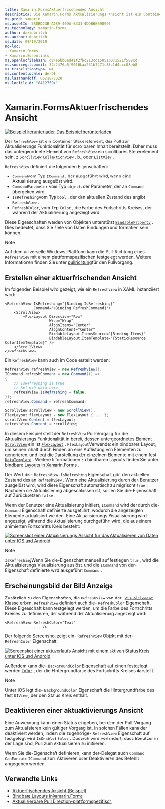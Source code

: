 ```yaml
---
title: Xamarin.FormsAktuerfrischendes Ansicht
description: Die Xamarin.Forms Aktualisierungs Ansicht ist ein Container Steuerelement, das Pull zur Aktualisierungs Funktionalität für scrollbaren Inhalt bereitstellt.
ms.prod: xamarin
ms.assetId: 58DBD23B-ADB9-40DA-B331-4DDB6E698990
ms.technology: xamarin-forms
author: davidbritch
ms.author: dabritch
ms.date: 09/19/2019
no-loc:
- Xamarin.Forms
- Xamarin.Essentials
ms.openlocfilehash: d84e6bb6ed41f2fbc213cd15051d071521f588cd
ms.sourcegitcommit: 32d2476a5f9016baa231b7471c88c1d4ccc08eb8
ms.translationtype: MT
ms.contentlocale: de-DE
ms.lasthandoff: 06/18/2020
ms.locfileid: "84127594"
---
```

# <a name="xamarinforms-refreshview"></a>Xamarin.FormsAktuerfrischendes Ansicht

[![Beispiel herunterladen](~/media/shared/download.png) Das Beispiel herunterladen](https://docs.microsoft.com/samples/xamarin/xamarin-forms-samples/userinterface-refreshviewdemo/)

Der `RefreshView` ist ein Container Steuerelement, das Pull zur Aktualisierungs Funktionalität für scrollbaren Inhalt bereitstellt. Daher muss das untergeordnete Element von `RefreshView` ein scrollbares Steuerelement sein, z [`ScrollView`](xref:Xamarin.Forms.ScrollView) [`CollectionView`](xref:Xamarin.Forms.CollectionView) . b., oder [`ListView`](xref:Xamarin.Forms.ListView) .

`RefreshView` definiert die folgenden Eigenschaften:

- `Command`vom Typ `ICommand` , der ausgeführt wird, wenn eine Aktualisierung ausgelöst wird.
- `CommandParameter` vom Typ `object`: der Parameter, der an `Command` übergeben wird.
- `IsRefreshing`vom Typ `bool` , der den aktuellen Zustand des angibt `RefreshView` .
- `RefreshColor`, vom Typ `Color` , die Farbe des Fortschritts Kreises, der während der Aktualisierung angezeigt wird.

Diese Eigenschaften werden von Objekten unterstützt [`BindableProperty`](xref:Xamarin.Forms.BindableProperty) . Dies bedeutet, dass Sie Ziele von Daten Bindungen und formatiert sein können.

> [!NOTE]
> Auf dem universelle Windows-Plattform kann die Pull-Richtung eines `RefreshView` mit einem plattformspezifischen festgelegt werden. Weitere Informationen finden Sie unter [pullrichtung](~/xamarin-forms/platform/windows/refreshview-pulldirection.md)für den Pullvorgang.

## <a name="create-a-refreshview"></a>Erstellen einer aktuerfrischenden Ansicht

Im folgenden Beispiel wird gezeigt, wie ein `RefreshView` in XAML instanziiert wird:

```xaml
<RefreshView IsRefreshing="{Binding IsRefreshing}"
             Command="{Binding RefreshCommand}">
    <ScrollView>
        <FlexLayout Direction="Row"
                    Wrap="Wrap"
                    AlignItems="Center"
                    AlignContent="Center"
                    BindableLayout.ItemsSource="{Binding Items}"
                    BindableLayout.ItemTemplate="{StaticResource ColorItemTemplate}" />
    </ScrollView>
</RefreshView>
```

Ein `RefreshView` kann auch im Code erstellt werden:

```csharp
RefreshView refreshView = new RefreshView();
ICommand refreshCommand = new Command(() =>
{
    // IsRefreshing is true
    // Refresh data here
    refreshView.IsRefreshing = false;
});
refreshView.Command = refreshCommand;

ScrollView scrollView = new ScrollView();
FlexLayout flexLayout = new FlexLayout { ... };
scrollView.Content = flexLayout;
refreshView.Content = scrollView;
```

In diesem Beispiel stellt der `RefreshView` Pull-Vorgang für die Aktualisierungs Funktionalität in bereit, dessen untergeordnetes Element [`ScrollView`](xref:Xamarin.Forms.ScrollView) ein ist [`FlexLayout`](xref:Xamarin.Forms.FlexLayout) . `FlexLayout`Verwendet ein bindbares Layout, um seinen Inhalt durch Binden an eine Auflistung von Elementen zu generieren, und legt die Darstellung der einzelnen Elemente mit einem fest [`DataTemplate`](xref:Xamarin.Forms.DataTemplate) . Weitere Informationen zu bindbaren Layouts finden Sie unter [bindbare Layouts in Xamarin.Forms ](~/xamarin-forms/user-interface/layouts/bindable-layouts.md).

Der Wert der- `RefreshView.IsRefreshing` Eigenschaft gibt den aktuellen Zustand des an `RefreshView` . Wenn eine Aktualisierung durch den Benutzer ausgelöst wird, wird diese Eigenschaft automatisch zu migrischt `true` . Nachdem die Aktualisierung abgeschlossen ist, sollten Sie die-Eigenschaft auf Zurücksetzen `false` .

Wenn der Benutzer eine Aktualisierung initiiert, `ICommand` wird der durch die- `Command` Eigenschaft definierte ausgeführt, wodurch die angezeigten Elemente aktualisiert werden. Eine Aktualisierungs Visualisierung wird angezeigt, während die Aktualisierung durchgeführt wird, die aus einem animierten Fortschritts Kreis besteht:

[![Screenshot einer Aktualisierungs Ansicht für das Aktualisieren von Daten unter IOS und Android](refreshview-images/default-progress-circle.png "Aktualisierungs Ansicht zum Aktualisieren von Daten")](refreshview-images/default-progress-circle-large.png#lightbox "Aktualisierungs Ansicht zum Aktualisieren von Daten")

> [!NOTE]
> `IsRefreshing`Wenn Sie die-Eigenschaft manuell auf festlegen `true` , wird die Aktualisierungs Visualisierung auslöst, und die `ICommand` von der-Eigenschaft definierte wird ausgeführt `Command` .

## <a name="refreshview-appearance"></a>Erscheinungsbild der Bild Anzeige

Zusätzlich zu den Eigenschaften, die `RefreshView` von der- [`VisualElement`](xref:Xamarin.Forms.VisualElement) Klasse erben, `RefreshView` definiert auch die- `RefreshColor` Eigenschaft. Diese Eigenschaft kann festgelegt werden, um die Farbe des Fortschritts Kreises zu definieren, der während der Aktualisierung angezeigt wird:

```xaml
<RefreshView RefreshColor="Teal"
             ... />
```

Der folgende Screenshot zeigt ein- `RefreshView` Objekt mit der- `RefreshColor` Eigenschaft:

[![Screenshot einer aktuverlaufs Ansicht mit einem aktiven Status Kreis unter IOS und Android](refreshview-images/teal-progress-circle.png "Aktuverlaufs Ansicht mit einem aktiven Status Kreis")](refreshview-images/teal-progress-circle-large.png#lightbox "Aktuverlaufs Ansicht mit einem aktiven Status Kreis")

Außerdem kann die- `BackgroundColor` Eigenschaft auf einen festgelegt werden [`Color`](xref:Xamarin.Forms.Color) , der die Hintergrundfarbe des Fortschritts Kreises darstellt.

> [!NOTE]
> Unter IOS legt die- `BackgroundColor` Eigenschaft die Hintergrundfarbe des fest `UIView` , der den Status Kreis enthält.

## <a name="disable-a-refreshview"></a>Deaktivieren einer aktuaktivierungs Ansicht

Eine Anwendung kann einen Status eingeben, bei dem der Pull-Vorgang zum Aktualisieren kein gültiger Vorgang ist. In solchen Fällen kann der deaktiviert werden, indem die zugehörige- `RefreshView` Eigenschaft auf festgelegt wird `IsEnabled` `false` . Dadurch wird verhindert, dass Benutzer in der Lage sind, Pull zum Aktualisieren zu initiieren.

Wenn Sie die-Eigenschaft definieren, kann der-Delegat auch `Command` `CanExecute` `ICommand` zum Aktivieren oder Deaktivieren des Befehls angegeben werden.

## <a name="related-links"></a>Verwandte Links

- [Aktuerfrischendes Ansicht (Beispiel)](https://docs.microsoft.com/samples/xamarin/xamarin-forms-samples/userinterface-refreshviewdemo/)
- [Bindbare Layouts inXamarin.Forms](~/xamarin-forms/user-interface/layouts/bindable-layouts.md)
- [Aktualisierbare Pull Direction-plattformspezifisch](~/xamarin-forms/platform/windows/refreshview-pulldirection.md)
